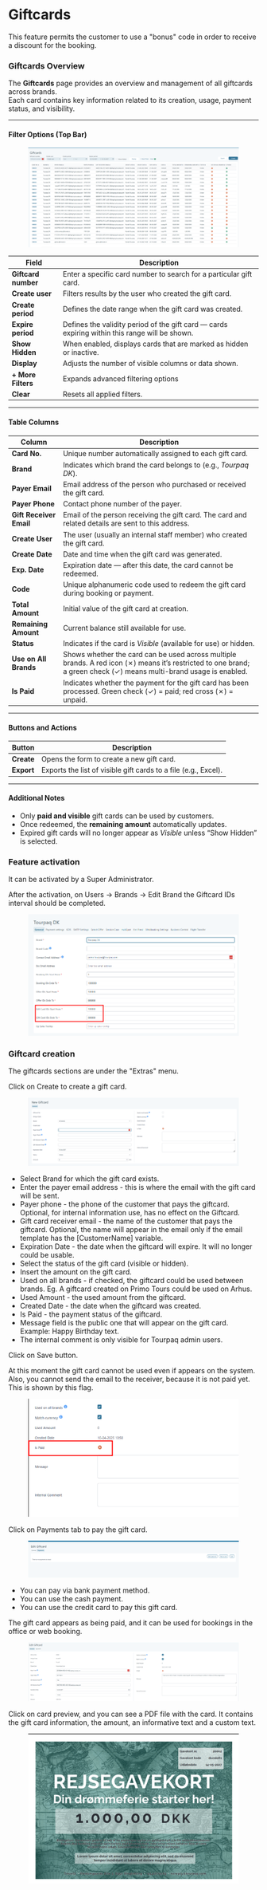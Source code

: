 # Giftcards

This feature permits the customer to use a "bonus" code in order to receive a discount for the booking.

### **Giftcards Overview**

The **Giftcards** page provides an overview and management of all giftcards across brands.\
Each card contains key information related to its creation, usage, payment status, and visibility.

***

#### **Filter Options (Top Bar)**

<figure><img src=".gitbook/assets/image.png" alt=""><figcaption></figcaption></figure>

| **Field**           | **Description**                                                                                |
| ------------------- | ---------------------------------------------------------------------------------------------- |
| **Giftcard number** | Enter a specific card number to search for a particular gift card.                             |
| **Create user**     | Filters results by the user who created the gift card.                                         |
| **Create period**   | Defines the date range when the gift card was created.                                         |
| **Expire period**   | Defines the validity period of the gift card — cards expiring within this range will be shown. |
| **Show Hidden**     | When enabled, displays cards that are marked as hidden or inactive.                            |
| **Display**         | Adjusts the number of visible columns or data shown.                                           |
| **+ More Filters**  | Expands advanced filtering options                                                             |
|  **Clear**          | Resets all applied filters.                                                                    |

***

#### **Table Columns**

| **Column**              | **Description**                                                                                                                                                     |
| ----------------------- | ------------------------------------------------------------------------------------------------------------------------------------------------------------------- |
| **Card No.**            | Unique number automatically assigned to each gift card.                                                                                                             |
| **Brand**               | Indicates which brand the card belongs to (e.g., _Tourpaq DK_).                                                                                                     |
| **Payer Email**         | Email address of the person who purchased or received the gift card.                                                                                                |
| **Payer Phone**         | Contact phone number of the payer.                                                                                                                                  |
| **Gift Receiver Email** | Email of the person receiving the gift card. The card and related details are sent to this address.                                                                 |
| **Create User**         | The user (usually an internal staff member) who created the gift card.                                                                                              |
| **Create Date**         | Date and time when the gift card was generated.                                                                                                                     |
| **Exp. Date**           | Expiration date — after this date, the card cannot be redeemed.                                                                                                     |
| **Code**                | Unique alphanumeric code used to redeem the gift card during booking or payment.                                                                                    |
| **Total Amount**        | Initial value of the gift card at creation.                                                                                                                         |
| **Remaining Amount**    | Current balance still available for use.                                                                                                                            |
| **Status**              | Indicates if the card is _Visible_ (available for use) or hidden.                                                                                                   |
| **Use on All Brands**   | Shows whether the card can be used across multiple brands. A red icon (✗) means it’s restricted to one brand; a green check (✓) means multi-brand usage is enabled. |
| **Is Paid**             | Indicates whether the payment for the gift card has been processed. Green check (✓) = paid; red cross (✗) = unpaid.                                                 |

***

#### **Buttons and Actions**

| **Button** | **Description**                                                 |
| ---------- | --------------------------------------------------------------- |
| **Create** | Opens the form to create a new gift card.                       |
| **Export** | Exports the list of visible gift cards to a file (e.g., Excel). |

***

#### **Additional Notes**

* Only **paid and visible** gift cards can be used by customers.
* Once redeemed, the **remaining amount** automatically updates.
* Expired gift cards will no longer appear as _Visible_ unless “Show Hidden” is selected.

### Feature activation <a href="#feature-activation" id="feature-activation"></a>

It can be activated by a Super Administrator.

After the activation, on Users -> Brands -> Edit Brand the Giftcard IDs interval should be completed.

<figure><img src=".gitbook/assets/image (21) (1) (1) (1).png" alt=""><figcaption></figcaption></figure>

### Giftcard creation <a href="#giftcard-creation" id="giftcard-creation"></a>

The giftcards sections are under the "Extras" menu.

Click on Create to create a gift card.&#x20;

<figure><img src=".gitbook/assets/image (14) (1) (1) (1) (1) (1).png" alt=""><figcaption></figcaption></figure>

* Select Brand for which the gift card exists.&#x20;
* Enter the payer email address - this is where the email with the gift card will be sent.&#x20;
* Payer phone - the phone of the customer that pays the giftcard. Optional, for internal information use, has no effect on the Giftcard.
* Gift card receiver email - the name of the customer that pays the giftcard. Optional, the name will appear in the email only if the email template has the \[CustomerName] variable.
* Expiration Date - the date when the giftcard will expire. It will no longer could be usable.
* Select the status of the gift card (visible or hidden).&#x20;
* Insert the amount on the gift card.&#x20;
* Used on all brands - if checked, the giftcard could be used between brands. Eg. A giftcard created on Primo Tours could be used on Arhus.
* Used Amount - the used amount from the giftcard.
* Created Date - the date when the giftcard was created.
* Is Paid - the payment status of the giftcard.
* Message field is the public one that will appear on the gift card. Example: Happy Birthday text.&#x20;
* The internal comment is only visible for Tourpaq admin users.&#x20;

Click on Save button.&#x20;

At this moment the gift card cannot be used even if appears on the system. Also, you cannot send the email to the receiver, because it is not paid yet. This is shown by this flag.&#x20;

<figure><img src=".gitbook/assets/image (16) (1) (1) (1) (1) (1).png" alt=""><figcaption></figcaption></figure>

Click on Payments tab to pay the gift card.&#x20;

<figure><img src=".gitbook/assets/image (15) (1) (1) (1) (1) (1).png" alt=""><figcaption></figcaption></figure>

* You can pay via bank payment method.&#x20;
* You can use the cash payment.&#x20;
* You can use the credit card to pay this gift card.&#x20;

The gift card appears as being paid, and it can be used for bookings in the office or web booking.

<figure><img src=".gitbook/assets/image (1) (1) (1) (1) (1) (1) (1) (1) (1) (1) (1) (1) (1) (1) (1) (1) (1) (1) (1) (1) (1) (1) (1) (1) (1) (1) (1) (1) (1) (1) (1) (1) (1) (1) (1) (1) (1).png" alt=""><figcaption></figcaption></figure>

Click on card preview, and you can see a PDF file with the card. It contains the gift card information, the amount, an informative text and a custom text.

<figure><img src=".gitbook/assets/image (3) (1) (1) (1) (1) (1) (1) (1) (1) (1) (1) (1) (1) (1) (1) (1) (1) (1) (1).png" alt=""><figcaption></figcaption></figure>
